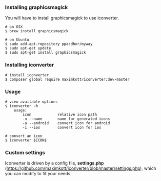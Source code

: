 ### Installing graphicsmagick
You will have to install graphicsmagick to use iconverter.

```
# on OSX
$ brew install graphicsmagick

# on Ubuntu
$ sudo add-apt-repository ppa:dhor/myway
$ sudo apt-get update
$ sudo apt-get install graphicsmagick
```

### Installing iconverter
```
# install iconverter
$ composer global require maximkott/iconverter:dev-master
```

### Usage
```
# view available options
$ iconverter -h
    usage:
        icon            relative icon path
        -n --name       name for generated icons
        -a --android    convert icon for android
        -i --ios        convert icon for ios

# convert an icon
$ iconverter $ICON$
```

### Custom settings
Iconverter is driven by a config file, **settings.php** (https://github.com/maximkott/iconverter/blob/master/settings.php), which you can modify to fit your needs.

